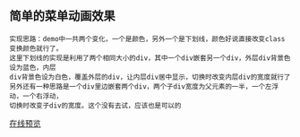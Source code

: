 ## 简单的菜单动画效果
    
    实现思路：demo中一共两个变化，一个是颜色，另外一个是下划线，颜色好说直接改变class变换颜色就行了。
    这里下划线的实现是利用了两个相同大小的div，其中一个div嵌套另一个div，外层div背景色设为蓝色，内层
    div背景色设为白色，覆盖外层的div，让内层div居中显示，切换时改变内层div的宽度就行了  
    另外还有一种思路是一个div里边嵌套两个div，两个子div宽度为父元素的一半，一个左浮动，一个右浮动，
    切换时改变子div的宽度。这个没有去试，应该也是可以的

[在线预览](https://zjinxing.github.io/ife2018/设计师学院/No.1/index.html)